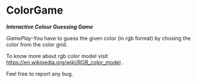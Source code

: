# ColorGame
***Interactive Colour Guessing Game***

*GamePlay*-You have to guess the given color (in rgb format) by chosing the color from the color grid.

To know more about rgb color model visit https://en.wikipedia.org/wiki/RGB_color_model .

Feel free to report any bug.
